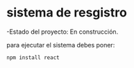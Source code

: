 <h1>sistema de resgistro</h1>

-Estado del proyecto: En construcción.

para ejecutar el sistema debes poner:

```npm install react```
